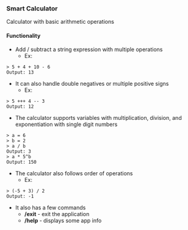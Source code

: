 ### Smart Calculator
Calculator with basic arithmetic operations

#### Functionality
* Add / subtract a string expression with multiple operations
  * Ex:
```console
> 5 + 4 + 10 - 6
Output: 13
```
* It can also handle double negatives or multiple positive signs
  * Ex: 
```console
> 5 +++ 4 -- 3
Output: 12
```
* The calculator supports variables with multiplication, division, and exponentiation with single digit numbers
```console
> a = 6
> b = 2
> a / b
Output: 3
> a * 5^b
Output: 150
```

* The calculator also follows order of operations
  * Ex:
```console
> (-5 + 3) / 2
Output: -1
  ```

* It also has a few commands
  * **/exit** - exit the application
  * **/help** - displays some app info